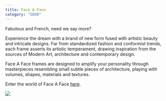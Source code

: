 ```yaml
---
title: Face A Face
category: "SE00"
---
```

<div class="employee-heading">
<p>Fabulous and French, need we say more? 

<p>Experience the dream with a brand of new form fused with artistic beauty and intricate designs. Far from standardized fashion and conformist trends, each frame asserts its artistic temperament, drawing inspiration from the sources of Modern Art, architecture and contemporary design.

<p>Face A Face frames are designed to amplify your personality through masterpieces resembling small subtle pieces of architecture, playing with volumes, shapes, materials and textures.
<p>
 <p>Enter the world of Face A Face <a href="http://www.faceaface-paris.com/?lang=en" target="_">here</a>.

 ![](/img/uploads/face-a-face-detail.jpg)

</div>

